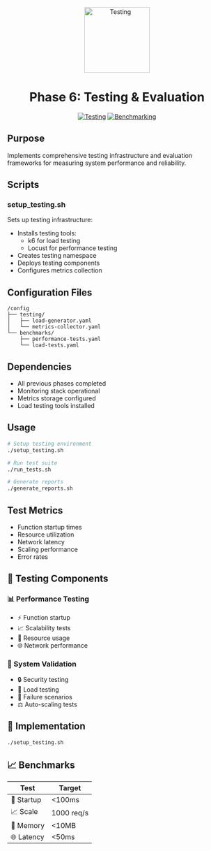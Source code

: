 <div align="center">
  <img src="../../docs/assets/icons/testing.png" alt="Testing" width="150"/>
  <h1>Phase 6: Testing & Evaluation</h1>

  [![Testing](https://img.shields.io/badge/testing-red.svg?style=flat&logo=testing-library&logoColor=white)](https://k6.io/)
  [![Benchmarking](https://img.shields.io/badge/benchmarking-blue.svg?style=flat&logo=benchmark&logoColor=white)](https://locust.io/)
</div>

## Purpose
Implements comprehensive testing infrastructure and evaluation frameworks for measuring system performance and reliability.

## Scripts

### setup_testing.sh
Sets up testing infrastructure:
- Installs testing tools:
  - k6 for load testing
  - Locust for performance testing
- Creates testing namespace
- Deploys testing components
- Configures metrics collection

## Configuration Files
```
/config
├── testing/
│   ├── load-generator.yaml
│   └── metrics-collector.yaml
└── benchmarks/
    ├── performance-tests.yaml
    └── load-tests.yaml
```

## Dependencies
- All previous phases completed
- Monitoring stack operational
- Metrics storage configured
- Load testing tools installed

## Usage
```bash
# Setup testing environment
./setup_testing.sh

# Run test suite
./run_tests.sh

# Generate reports
./generate_reports.sh
```

## Test Metrics
- Function startup times
- Resource utilization
- Network latency
- Scaling performance
- Error rates

## 🔬 Testing Components

### 📊 Performance Testing
- ⚡ Function startup
- 📈 Scalability tests
- 💾 Resource usage
- 🌐 Network performance

### 🎯 System Validation
- 🔒 Security testing
- 💪 Load testing
- 🔄 Failure scenarios
- ⚖️ Auto-scaling tests

## 🚀 Implementation
```bash
./setup_testing.sh
```

## 📈 Benchmarks
| Test | Target |
|------|--------|
| 🚀 Startup | <100ms |
| 📈 Scale | 1000 req/s |
| 💾 Memory | <10MB |
| 🌐 Latency | <50ms |
